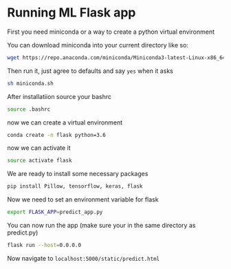 # Running ML Flask app

First you need miniconda or a way to create a python virtual environment

You can download miniconda into your current directory like so:

```sh
wget https://repo.anaconda.com/miniconda/Miniconda3-latest-Linux-x86_64.sh -O ~/miniconda.sh
``` 

Then run it, just agree to defaults and say `yes` when it asks

```sh
sh miniconda.sh
```

After installatiion source your bashrc

```sh
source .bashrc
```

now we can create a virtual environment

```sh
conda create -n flask python=3.6
```

now we can activate it

```sh
source activate flask
```

We are ready to install some necessary packages

```sh
pip install Pillow, tensorflow, keras, flask
```

Now we need to set an environment variable for flask

```sh
export FLASK_APP=predict_app.py
```

You can now run the app (make sure your in the same directory as predict.py)

```sh
flask run --host=0.0.0.0
```

Now navigate to `localhost:5000/static/predict.html`

